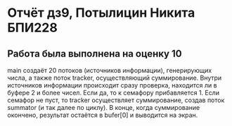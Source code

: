 # Отчёт дз9, Потылицин Никита БПИ228
## Работа была выполнена на оценку 10
main создаёт 20 потоков (источников информации), генерирующих числа, а также поток tracker, осуществляющий суммирование. Внутри источников информации происходит сразу проверка, находится ли в буфере 2 и более чисел. Если да, то к семафору прибавляется 1. Если семафор не пуст, то tracker осуществляет суммирование, создав поток summator (и так далее по циклу). В конце, когда суммирование окончено, результат остаётся в bufer[0] и выводится на экран.
